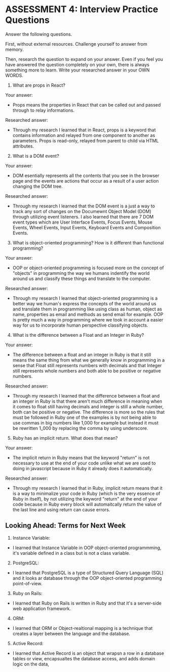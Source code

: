 # ASSESSMENT 4: Interview Practice Questions

Answer the following questions.

First, without external resources. Challenge yourself to answer from memory.

Then, research the question to expand on your answer. Even if you feel you have answered the question completely on your own, there is always something more to learn. Write your researched answer in your OWN WORDS.

1. What are props in React?

Your answer:

- Props means the properties in React that can be called out and passed through to relay informations.

Researched answer:

- Through my research I learned that in React, props is a keyword that contains information and relayed from one component to another as parameters. Props is read-only, relayed from parent to child via HTML attributes.

2. What is a DOM event?

Your answer:

- DOM esentially represents all the contents that you see in the browser page and the events are actions that occur as a result of a user action changing the DOM tree.

Researched answer:

- Through my research I learned that the DOM event is a just a way to track any sort of changes on the Documewnt Object Model (DOM) through utilizing event listeners. I also learned that there are 7 DOM event types which are User Interface Events, Focus Events, Mouse Events, Wheel Events, Input Events, Keyboard Events and Composition Events.

3. What is object-oriented programming? How is it different than functional programming?

Your answer:

- OOP or object-oriented programming is focused more on the concept of "objects" in programming the way we humans indentify the world around us and classify these things and translate to the computer.

Researched answer:

- Through my research I learned that object-oriented programming is a better way we human's express the concepts of the world around us and translate them in programming like using class as human, object as name, properties as email and methods as send email for example. OOP is pretty much a way in programming where we took in account a easier way for us to incorporate human perspective classifying objects.

4. What is the difference between a Float and an Integer in Ruby?

Your answer:

- The difference between a float and an integer in Ruby is that it still means the same thing from what we generally know in programming in a sense that Float still represents numbers with decimals and that Integer still represents whole numbers and both able to be positive or negative numbers.

Researched answer:

- Through my research I learned that the difference between a float and an integer in Ruby is that there aren't much difference in meaning when it comes to float still having decimals and integer is still a whole number, both can be positive or negative. The difference is more so the rules that must be followed in Ruby one of the examples is by not being able to use commas in big numbers like 1,000 for example but instead it must be rewritten 1_000 by replacing the comma by using underscore.

5. Ruby has an implicit return. What does that mean?

Your answer:

- The implicit return in Ruby means that the keyword "return" is not necessary to use at the end of your code unlike what we are used to doing in javascript because in Ruby it already does it automatically.

Researched answer:

- Through my research I learned that in Ruby, implicit return means that it is a way to minimalize your code in Ruby (which is the very essence of Ruby in itself), by not utilizing the keyword "return" at the end of your code because in Ruby every block will automaitcally return the value of the last line and using return can cause errors.

## Looking Ahead: Terms for Next Week

1. Instance Variable:

- I learned that Instance Variable in OOP object-oriented programmming, it's variable defined in a class but is not a class variable.

2. PostgreSQL:

- I learned that PostgreSQL is a type of Structured Query Language (SQL) and it looks ar database through the OOP object-oriented programming point-of-view.

3. Ruby on Rails:

- I learned that Ruby on Rails is written in Ruby and that it's a server-side web application framework.

4. ORM:

- I learned that ORM or Object-realtional mapping is a technique that creates a layer between the language and the database.

5. Active Record:

- I learned that Active Record is an object that wrapsn a row in a database tables or view, encapsualtes the database access, and adds domain logic on the data,
